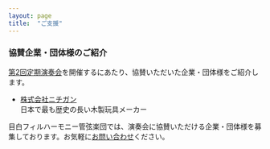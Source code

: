 ```yaml
---
layout: page
title:  "ご支援"
---
```


### 協賛企業・団体様のご紹介
[第2回定期演奏会](/concerts/2020/02/23/2nd-regular-concert/)を開催するにあたり、協賛いただいた企業・団体様をご紹介します。

* <a target="_blank" rel="noopener" href="https://www.nocorp.co.jp/">株式会社ニチガン</a><br>日本で最も歴史の長い木製玩具メーカー

目白フィルハーモニー管弦楽団では、演奏会に協賛いただける企業・団体様を募集しております。お気軽に[お問い合わせ](/www-minima/contact.html)ください。
